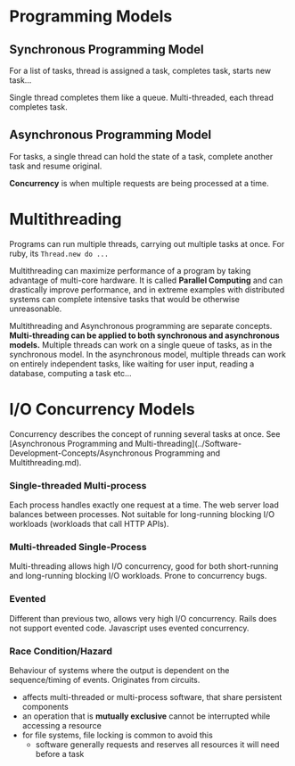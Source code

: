 # Programming Models
## Synchronous Programming Model
For a list of tasks, thread is assigned a task, completes task, starts new task…

Single thread completes them like a queue. Multi-threaded, each thread completes task.

## Asynchronous Programming Model
For tasks, a single thread can hold the state of a task, complete another task and resume original.

**Concurrency** is when multiple requests are being processed at a time.

# Multithreading
Programs can run multiple threads, carrying out multiple tasks at once. For ruby, its `Thread.new do ... `

Multithreading can maximize performance of a program by taking advantage of multi-core hardware. It is called **Parallel Computing** and can drastically improve performance, and in extreme examples with distributed systems can complete intensive tasks that would be otherwise unreasonable.

Multithreading and Asynchronous programming are separate concepts. **Multi-threading can be applied to both synchronous and asynchronous models.** Multiple threads can work on a single queue of tasks, as in the synchronous model. In the asynchronous model, multiple threads can work on entirely independent tasks, like waiting for user input, reading a database, computing a task etc...

# I/O Concurrency Models
Concurrency describes the concept of running several tasks at once. See [Asynchronous Programming and Multi-threading](../Software-Development-Concepts/Asynchronous Programming and Multithreading.md).
### Single-threaded Multi-process
Each process handles exactly one request at a time. The web server load balances between processes. Not suitable for long-running blocking I/O workloads (workloads that call HTTP APIs).

### Multi-threaded Single-Process
Multi-threading allows high I/O concurrency, good for both short-running and long-running blocking I/O workloads. Prone to concurrency bugs.

### Evented
Different than previous two, allows very high I/O concurrency. Rails does not support evented code. Javascript uses evented concurrency.

### Race Condition/Hazard
Behaviour of systems where the output is dependent on the sequence/timing of events. Originates from circuits.
- affects multi-threaded or multi-process software, that share persistent components
- an operation that is **mutually exclusive** cannot be interrupted while accessing a resource
- for file systems, file locking is common to avoid this
  - software generally requests and reserves all resources it will need before a task
